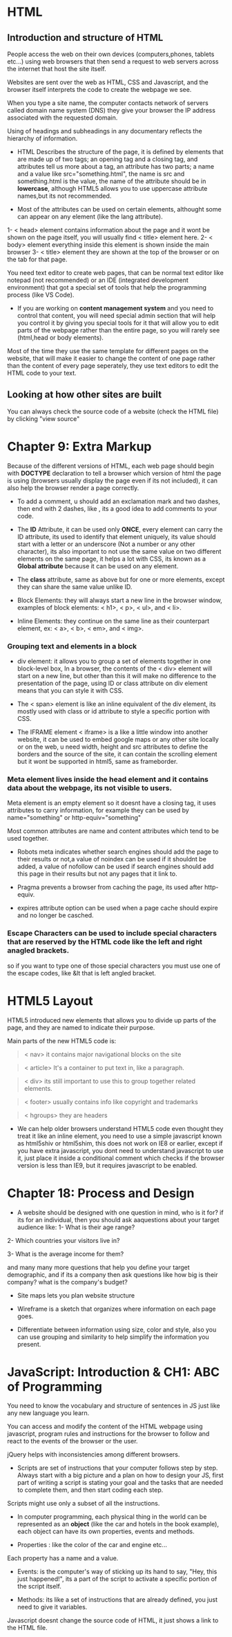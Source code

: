 # HTML

## Introduction and structure of HTML

People access the web on their own devices (computers,phones, tablets etc...) using web browsers that then send a request to web servers across the internet that host the site itself.

Websites are sent over the web as HTML, CSS and Javascript, and the browser itself interprets the code to create the webpage we see.

When you type a site name, the computer contacts network of servers called domain name system (DNS) they give your browser the IP address associated with the requested domain.

Using of headings and subheadings in any documentary reflects the hierarchy of information.

- HTML Describes the structure of the page, it is defined by elements that are made up of two tags; an opening tag and a closing tag, and attributes tell us more about a tag, an attribute has two parts; a name and a value like src="something.html", the name is src and something.html is the value, the name of the attribute should be in **lowercase**, although HTML5 allows you to use uppercase attribute names,but its not recommended.

- Most of the attributes can be used on certain elements, althought some can appear on any element (like the lang attribute).

1- < head> element contains information about the page and it wont be shown on the page itself, you will usually find < title> element here.
2- < body> element everything inside this element is shown inside the main browser
3- < title> element they are shown at the top of the browser or on the tab for that page.

You need text editor to create web pages, that can be normal text editor like notepad (not recommended) or an IDE (integrated development environment) that got a special set of tools that help the programming process (like VS Code).

*   If you are working on **content management system** and you need to control that content, you will need special admin section that will help you control it by giving you special tools for it that will allow you to edit parts of the webpage rather than the entire page, so you will rarely see (html,head or body elements).

Most of the time they use the same template for different pages on the website, that will make it easier to change the content of one page rather than the content of every page seperately, they use text editors to edit the HTML code to your text.

## Looking at how other sites are built
You can always check the source code of a website (check the HTML file) by clicking "view source" 

# Chapter 9: Extra Markup

Because of the different versions of HTML, each web page should begin with **DOCTYPE** declaration to tell a browser which version of html the page is using (browsers usually display the page even if its not included), it can also help the browser render a page correctly.

* To add a comment, u should add an exclamation mark and two dashes, then end with 2 dashes, like <!-- -->, its a good idea to add comments to your code.

* The **ID** Attribute, it can be used only **ONCE**, every element can carry the ID attribute, its used to identify that element uniquely, its value should start with a letter or an underscore (Not a number or any other character), its also important to not use the same value on two different elements on the same page, it helps a lot with CSS, its known as a **Global attribute** because it can be used on any element.

* The **class** attribute, same as above but for one or more elements, except they can share the same value unlike ID.

* Block Elements: they will always start a new line in the browser window, examples of block elements: < h1>, < p>, < ul>, and < li>.

* Inline Elements: they continue on the same line as their counterpart element, ex: < a>, < b>, < em>, and < img>.

### Grouping text and elements in a block
*  div element: it allows you to group a set of elements together in one block-level box, In a browser, the contents of the < div> element will start on a new line, but other than this it will make no difference to the presentation of the page, using ID or class attribute on div element means that you can style it with CSS.

* The < span> element is like an inline equivalent of the div element, its mostly used with class or id attribute to style a specific portion with CSS.

* The IFRAME element < iframe> is a like a little window into another website, it can be used to embed google maps or any other site locally or on the web, u need width, height and src attributes to define the borders and the source of the site, it can contain the scrolling element but it wont be supported in html5, same as frameborder.

### Meta element lives inside the head element and it contains data about the webpage, its not visible to users.

Meta element is an empty element so it doesnt have a closing tag, it uses attributes to carry information, for example they can be used by name="something" or http-equiv="something"

Most common attributes are name and content attributes which tend to be used together.

* Robots meta indicates whether search engines should add the page to their results or not,a value of noindex can be used if it shouldnt be added, a value of nofollow can be used if search engines should add this page in their results but not any pages that it link to.

* Pragma prevents a browser from caching the page, its used after http-equiv.

* expires attribute option can be used when a page cache should expire and no longer be casched.

### Escape Characters can be used to include special characters that are reserved by the HTML code like the left and right anagled brackets.

so if you want to type one of those special characters you must use one of the escape codes, like &lt that is left angled bracket.

# HTML5 Layout

HTML5 introduced new elements that allows you to divide up parts of the page, and they are named to indicate their purpose.

Main parts of the new HTML5 code is: 

> < nav>
it contains major navigational blocks on the site

> < article>
It's a container to put text in, like a paragraph.

> < div>
its still important to use this to group together related elements.

> < footer>
usually contains info like copyright and trademarks

> < hgroups> 
they are headers

* We can help older browsers understand HTML5 code even thought they treat it like an inline element, you need to use a simple javascript known as html5shiv or html5shim, this does not work on IE8 or earlier, except if you have extra javascript, you dont need to understand javascript to use it, just place it inside a conditional comment which checks if the browser version is less than IE9, but it requires javascript to be enabled.

# Chapter 18: Process and Design

* A website should be designed with one question in mind, who is it for? if its for an individual, then you should ask aaquestions about your target audience like: 
1- What is their age range?

2- Which countries your visitors live in?

3- What is the average income for them?

and many many more questions that help you define your target demographic, and if its a company then ask questions like how big is their company? what is the company's budget?

* Site maps lets you plan website structure

* Wireframe is a sketch that organizes where information on each page goes.

* Differentiate between information using size, color and style, also you can use grouping and similarity to help simplify the information you present.

# JavaScript: Introduction & CH1: ABC of Programming

You need to know the vocabulary and structure of sentences in JS just like any new language you learn.

You can access and modify the content of the HTML webpage using javascript, program rules and instructions for the browser to follow and react to the events of the browser or the user.

jQuery helps with inconsistencies among different browsers.

* Scripts are set of instructions that your computer follows step by step.
Always start with a big picture and a plan on how to design your JS, first part of writing a script is stating your goal and the tasks that are needed to complete them, and then start coding each step.

Scripts might use only a subset of all the instructions.

* In computer programming, each physical thing in the world can be represented as an **object** (like the car and hotels in the book example), each object can have its own properties, events and methods.

* Properties : like the color of the car and engine etc...

Each property has a name and a value.

* Events: is the computer's way of sticking up its hand to say, "Hey, this just happened!", its a part of the script to activate a specific portion of the script itself.

* Methods: its like a set of instructions that are already defined, you just need to give it variables.

Javascript doesnt change the source code of HTML, it just shows a link to the HTML file.